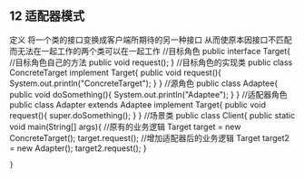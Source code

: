 ## 12 适配器模式
定义
	将一个类的接口变换成客户端所期待的另一种接口 从而使原本因接口不匹配而无法在一起工作的两个类可以在一起工作
	//目标角色
	public interface Target{
		//目标角色自己的方法
		public void request();
	}
	//目标角色的实现类
	public class ConcreteTarget implement Target{
		public void request(){
			System.out.println("ConcreteTarget");
		}
	}
	//源角色
	public class Adaptee{
		public void doSomething(){
			System.out.println("Adaptee");
		}
	}
	//适配器角色
	public class Adapter extends Adaptee implement Target{
		public void request(){
			super.doSomething();
		}
	}
	//场景类
	public class Client{
		public static void main(String[] args){
			//原有的业务逻辑
			Target target = new ConcreteTarget();
			target.request();
			//增加适配器后的业务逻辑
			Target target2 = new Adapter();
			target2.request();
		}
	
	}